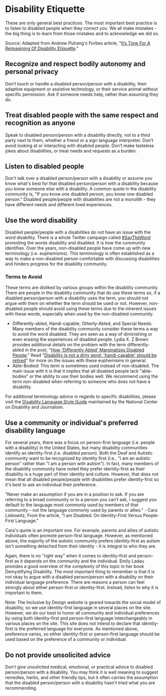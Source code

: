 # Disability Etiquette

These are only general best practices. The most important best practice is to listen to disabled people when they correct you. We all make mistakes - the big thing is to learn from those mistakes and to acknowledge we did so.

Source: Adapted from Andrew Pulrang's Forbes article, "[It’s Time For A Reimagining Of Disability Etiquette](https://www.forbes.com/sites/andrewpulrang/2020/01/17/its-time-for-a-reimagining-of-disability-etiquette/)."

## Recognize and respect bodily autonomy and personal privacy

Don’t touch or handle a disabled person/person with a disability, their adaptive equipment or assistive technology, or their service animal without specific permission. Ask if someone needs help, rather than assuming they do.

## Treat disabled people with the same respect and recognition as anyone

Speak to disabled person/person with a disability directly, not to a third party next to them, whether a friend or a sign language interpreter. Don’t avoid looking at or interacting with disabled people. Don’t make tasteless jokes about disabilities, or treat needs and requests as a burden.

## Listen to disabled people

Don't talk over a disabled person/person with a disability or assume you know what's best for that disabled person/person with a disability because you know someone else with a disability. A common quote in the disability community is, "If you know one disabled person, you know one disabled person." Disabled people/people with disabilities are not a monolith - they have different needs and different lived experiences.

## Use the word disability

Disabled people/people with a disabilities do not have an issue with the word disability. There is a whole Twitter campaign called [#SayTheWord](https://twitter.com/search?q=%23SayTheWord&src=typed_query) promoting the words disability and disabled. It is how the community identifies. Over the years, non-disabled people have come up with new terminology (i.e. euphemisms). This terminology is often established as a way to make a non-disabled person comfortable with discussing disabilities and hinders progress for the disability community. 

### Terms to Avoid

These terms are disliked by various groups within the disability community. There are people in the disability community that do use these terms so, if a disabled person/person with a disability uses the term, you should not argue with them on whether the term should be used or not. However, non-disabled people should avoid using these terms due to the inherent issues with these words, especially when used by the non-disabled community.

- Differently-abled, Handi-capable, Otherly-Abled, and Special Needs: Many members of the disability community consider these terms a way to avoid the word disabled. They are seen as a way of diminishing or even erasing the experiences of disabled people. Lydia X. Z Brown provides additional details on the problem with the term differently-abled in the post, "[How 'Differently Abled' Marginalizes Disabled People](https://www.autistichoya.com/2013/08/differently-abled.html)." Read "[Disability is not a dirty word; 'handi-capable' should be retired](https://news.vanderbilt.edu/2019/04/23/disability-is-not-a-dirty-word-handi-capable-should-be-retired/)" for more on the issues with these euphemisms in general. 
- Able-Bodied: This term is sometimes used instead of non-disabled. The main issue with it is that it implies that all disabled people lack "able-bodies" or the ability to use their bodies well. We recommend using the term non-disabled when referring to someone who does not have a disability. 

For additional terminology advice in regards to specific disabilities, please visit the [Disability Language Style Guide](https://ncdj.org/) maintained by the National Center on Disability and Journalism.

## Use a community or individual's preferred disability language

For several years, there was a focus on person-first language (i.e. people with a disability) in the United States, but many disability communities identify as identity-first (i.e. disabled person). Both the Deaf and Autistic community want to be recognized by identity first (i.e., "I am an autistic person" rather than "I am a person with autism"). In fact, many members of the disability community have noted they prefer identity-first as their disability is a huge part of their identity and culture. However, that does not mean that all disabled people/people with disabilities prefer identity-first so it's best to ask an individual their preference.

"Never make an assumption if you are in a position to ask. If you are referring to a broad community or to a person you can’t ask, I suggest you default to the language most commonly used by members of that community – not the language commonly used by parents or allies." - Cara Liebowitz, From the article, "I am Disabled: On Identity-First Versus People-First Language."

Cara's quote is an important one. For example, parents and allies of autistic individuals often promote person-first language. However, as mentioned above, the majority of the autistic community prefers identity-first as autism isn't something detached from their identity - it is integral to who they are.  

Again, there is no "right way" when it comes to identity-first and person-first as it depends on the community and the individual. Emily Ladau provides a good overview of the complexity of this topic in her book Demystifying Disability. The most important thing to remember is that it is not okay to argue with a disabled person/person with a disability on their individual language preference. There are reasons a person can feel strongly about either person-first or identity-first. Instead, listen to why it is important to them.

Note: The Inclusive by Design website is geared towards the social model of disability, so we use identity-first language in several places on the site. However, we do our best to honor all community and individual preferences by using both identity-first and person-first language interchangeably in various places on the site. This site does not intend to declare that identity-first is the preferred language for everyone. As mentioned above, preference varies, so either identity-first or person-first language should be used based on the preference of a community or individual.

## Do not provide unsolicited advice

Don’t give unsolicited medical, emotional, or practical advice to disabled person/person with a disability. You may think it is well meaning to suggest remedies, herbs, and other friendly tips, but it often carries the assumption that the disabled person/person with a disability hasn't tried what you are recommending. 
